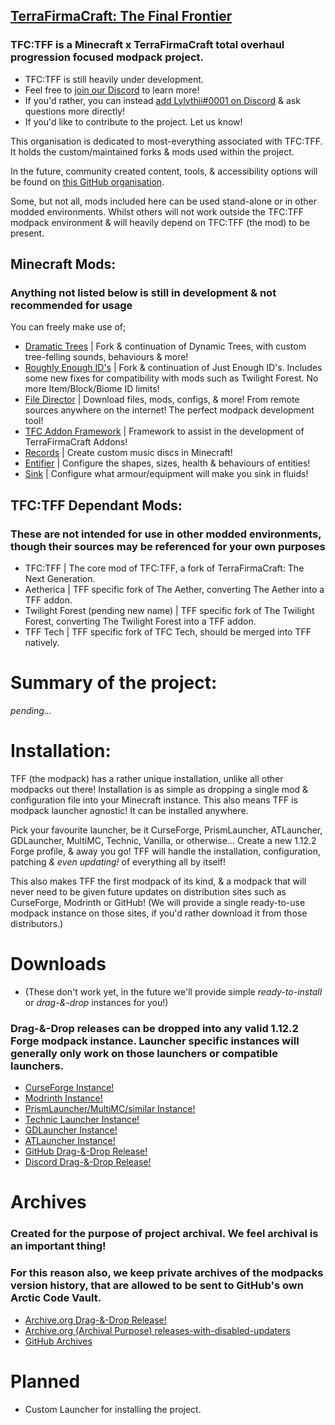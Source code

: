 ## [TerraFirmaCraft: The Final Frontier](https://github.com/terrafirmacraft-the-final-frontier)
### TFC:TFF is a Minecraft x TerraFirmaCraft total overhaul progression focused modpack project.
- TFC:TFF is still heavily under development.
- Feel free to [join our Discord](https://discord.gg/EeGWgbwwrJ) to learn more!
- If you'd rather, you can instead [add Lylythii#0001 on Discord](https://discord.com/users/857969485670383647) & ask questions more directly!
- If you'd like to contribute to the project. Let us know!

This organisation is dedicated to most-everything associated with TFC:TFF. It holds the custom/maintained forks & mods used within the project.

In the future, community created content, tools, & accessibility options will be found on [this GitHub organisation](https://github.com/TFCTFF).

Some, but not all, mods included here can be used stand-alone or in other modded environments. Whilst others will not work outside the TFC:TFF modpack environment & will heavily depend on TFC:TFF (the mod) to be present.


## Minecraft Mods:
### Anything not listed below is still in development & not recommended for usage
You can freely make use of;
- [Dramatic Trees](https://curseforge.com/minecraft/mc-mods/dramatictrees) | Fork & continuation of Dynamic Trees, with custom tree-felling sounds, behaviours & more!
- [Roughly Enough ID's](https://curseforge.com/minecraft/mc-mods/reid) | Fork & continuation of Just Enough ID's. Includes some new fixes for compatibility with mods such as Twilight Forest. No more Item/Block/Biome ID limits!
- [File Director](https://curseforge.com/minecraft/mc-mods/filedirector) | Download files, mods, configs, & more! From remote sources anywhere on the internet! The perfect modpack development tool!
- [TFC Addon Framework](https://github.com/TerraFirmaCraft-The-Final-Frontier/TFC-Add-on-Framework) | Framework to assist in the development of TerraFirmaCraft Addons!
- [Records](https://curseforge.com/minecraft/mc-mods/records) | Create custom music discs in Minecraft!
- [Entifier](https://curseforge.com/minecraft/mc-mods/entifier) | Configure the shapes, sizes, health & behaviours of entities!
- [Sink](https://www.curseforge.com/minecraft/mc-mods/sink) | Configure what armour/equipment will make you sink in fluids!

## TFC:TFF Dependant Mods:
### These are not intended for use in other modded environments, though their sources may be referenced for your own purposes
- TFC:TFF | The core mod of TFC:TFF, a fork of TerraFirmaCraft: The Next Generation.
- Aetherica | TFF specific fork of The Aether, converting The Aether into a TFF addon.
- Twilight Forest (pending new name) | TFF specific fork of The Twilight Forest, converting The Twilight Forest into a TFF addon.
- TFF Tech | TFF specific fork of TFC Tech, should be merged into TFF natively.

# Summary of the project:
*pending...*

# Installation:
TFF (the modpack) has a rather unique installation, unlike all other modpacks out there! Installation is as simple as dropping a single mod & configuration file into your Minecraft instance. This also means TFF is modpack launcher agnostic! It can be installed anywhere.

Pick your favourite launcher, be it CurseForge, PrismLauncher, ATLauncher, GDLauncher, MultiMC, Technic, Vanilla, or otherwise... Create a new 1.12.2 Forge profile, & away you go! TFF will handle the installation, configuration, patching *& even updating!* of everything all by itself!

This also makes TFF the first modpack of its kind, & a modpack that will never need to be given future updates on distribution sites such as CurseForge, Modrinth or GitHub! (We will provide a single ready-to-use modpack instance on those sites, if you'd rather download it from those distributors.)

# Downloads
- (These don't work yet, in the future we'll provide simple *ready-to-install* or *drag-&-drop* instances for you!)
### Drag-&-Drop releases can be dropped into any valid 1.12.2 Forge modpack instance. Launcher specific instances will generally only work on those launchers or compatible launchers.
- [CurseForge Instance!]()
- [Modrinth Instance!]()
- [PrismLauncher/MultiMC/similar Instance!]()
- [Technic Launcher Instance!]()
- [GDLauncher Instance!]()
- [ATLauncher Instance!]()
- [GitHub Drag-&-Drop Release!]()
- [Discord Drag-&-Drop Release!]()
# Archives
### Created for the purpose of project archival. We feel archival is an important thing!
### For this reason also, we keep private archives of the modpacks version history, that are allowed to be sent to GitHub's own Arctic Code Vault.
- [Archive.org Drag-&-Drop Release!]()
- [Archive.org (Archival Purpose) releases-with-disabled-updaters]()
- [GitHub Archives]()

# Planned
- Custom Launcher for installing the project.
